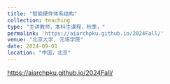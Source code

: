 ```yaml
---
title: "智能硬件体系结构"
collection: teaching
type: "主讲教师，本科生课程，秋季，"
permalink: 'https://aiarchpku.github.io/2024Fall/'
venue: "北京大学, 元培学院"
date: 2024-09-01
location: "中国，北京"
---
```


https://aiarchpku.github.io/2024Fall/
